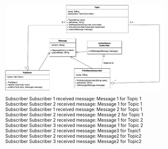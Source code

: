 ![img.png](img.png)

Subscriber Subscriber 1 received message: Message 1 for Topic 1
Subscriber Subscriber 2 received message: Message 1 for Topic 1
Subscriber Subscriber 1 received message: Message 2 for Topic 1
Subscriber Subscriber 2 received message: Message 2 for Topic 1
Subscriber Subscriber 2 received message: Message 1 for Topic 2
Subscriber Subscriber 3 received message: Message 1 for Topic 2
Subscriber Subscriber 2 received message: Message3 for Topic1
Subscriber Subscriber 2 received message: Message2 for Topic2
Subscriber Subscriber 3 received message: Message2 for Topic2
